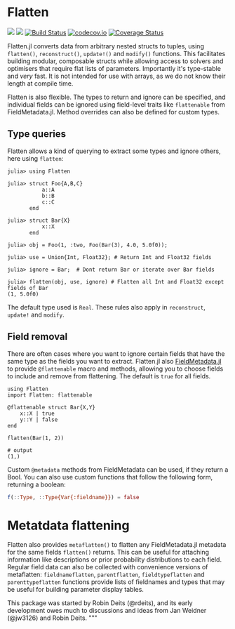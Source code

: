 # Flatten

[![](https://img.shields.io/badge/docs-stable-blue.svg)](https://rafaqz.github.io/Flatten.jl/stable)
[![](https://img.shields.io/badge/docs-dev-blue.svg)](https://rafaqz.github.io/Flatten.jl/dev)
[![Build Status](https://travis-ci.org/rafaqz/Flatten.jl.svg?branch=master)](https://travis-ci.org/rafaqz/Flatten.jl)
[![codecov.io](http://codecov.io/github/rafaqz/Flatten.jl/coverage.svg?branch=master)](http://codecov.io/github/rafaqz/Flatten.jl?branch=master)
[![Coverage Status](https://coveralls.io/repos/rafaqz/Flatten.jl/badge.svg?branch=master&service=github)](https://coveralls.io/github/rafaqz/Flatten.jl?branch=master)

Flatten.jl converts data from arbitrary nested structs to tuples, using
`flatten()`, `reconstruct()`, `update!()` and `modify()` functions. This
facilitates building modular, composable structs while allowing access to
solvers and optimisers that require flat lists of parameters. Importantly it's
type-stable and _very_ fast. It is not intended for use with arrays, as we do
not know their length at compile time.

Flatten is also flexible. The types to return and ignore can be specified, and
individual fields can be ignored using field-level traits like `flattenable`
from FieldMetadata.jl. Method overrides can also be defined for custom types.

## Type queries

Flatten allows a kind of querying to extract some types and ignore others,
here using `flatten`:

```jldoctest
julia> using Flatten

julia> struct Foo{A,B,C}
           a::A
           b::B
           c::C
       end

julia> struct Bar{X}
           x::X
       end

julia> obj = Foo(1, :two, Foo(Bar(3), 4.0, 5.0f0));

julia> use = Union{Int, Float32}; # Return Int and Float32 fields

julia> ignore = Bar;  # Dont return Bar or iterate over Bar fields

julia> flatten(obj, use, ignore) # Flatten all Int and Float32 except fields of Bar
(1, 5.0f0)
```

The default type used is `Real`. These rules also apply in `reconstruct`,
`update!` and `modify`.

## Field removal

There are often cases where you want to ignore certain fields that have the same
type as the fields you want to extract. Flatten.jl also
[FieldMetadata.jl](https://github.com/rafaqz/FieldMetadata.jl) to provide
`@flattenable` macro and methods, allowing you to choose fields to include and
remove from flattening. The default is `true` for all fields.

```jldoctest
using Flatten
import Flatten: flattenable

@flattenable struct Bar{X,Y}
    x::X | true
    y::Y | false
end

flatten(Bar(1, 2))

# output
(1,)
```
Custom `@metadata` methods from FieldMetadata can be used, if they return a Bool.
You can also use custom functions that follow the following form, returning a boolean:

```julia
f(::Type, ::Type{Var{:fieldname}}) = false
```

# Metatdata flattening

Flatten also provides `metaflatten()` to flatten any FieldMetadata.jl
metadata for the same fields `flatten()` returns. This can be useful for attaching
information like descriptions or prior probability distributions to each field.
Regular field data can also be collected with convenience versions of metaflatten:
`fieldnameflatten`, `parentflatten`, `fieldtypeflatten` and `parenttypeflatten`
functions provide lists of fieldnames and types that may be useful for building
parameter display tables.


This package was started by Robin Deits (@rdeits), and its early development
owes much to discussions and ideas from Jan Weidner (@jw3126) and Robin Deits.
"""
